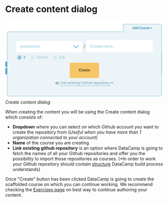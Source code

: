 # Create content dialog

![Create content dialog](../images/courses/teach-dashboard-add-course.png)
*Create content dialog*

When creating the content you will be using the Create content dialog which consists of:

- **Dropdown** where you can select on which Github account you want to create the repository from (*Useful when you have more than 1 organization connected to your account*)
- **Name** of the course you are creating
- **Link existing github repository** is an option where DataCamp is going to fetch the names of all your Github repositories and offer you the possibility to import those repositories as courses. (*In order to work your Github repository should contain [structure](../courses/repo-structure.md) DataCamp build process understands)

Once "Create" button has been clicked DataCamp is going to create the scaffolded course on which you can continue working. We recommend checking the [Exercises page](../courses/exercises/README.md) on best way to continue authoring your content.